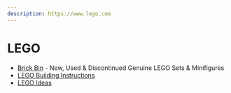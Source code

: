 ```yaml
---
description: https://www.lego.com
---
```


# LEGO

* [Brick Bin](https://brickbin.co.uk/) - New, Used & Discontinued Genuine LEGO Sets & Minifigures
* [LEGO Building Instructions](https://archive.org/details/lego-set-instructions)
* [LEGO Ideas](https://ideas.lego.com/)
